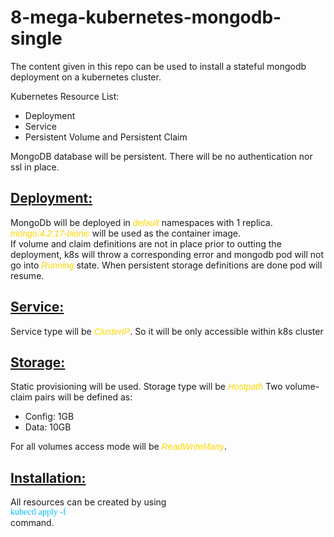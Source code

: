 <h1> 8-mega-kubernetes-mongodb-single </h1>

The content given in this repo can be used to install a stateful mongodb deployment on a kubernetes cluster.

Kubernetes Resource List:

<ul>
    <li>Deployment</li>
    <li>Service</li>
    <li>Persistent Volume and Persistent Claim</li>
</ul>

MongoDB database will be persistent. There will be no authentication nor ssl in place.

<h2><u>Deployment:</u></h2>
<p>MongoDb will be deployed in <i><font face="Arial" color="#FFD700">default</font></i> namespaces with 1 replica. <i><font face="Arial" color="#FFD700">mongo:4.2.17-bionic</font></i> will be used as the container image.<br>
If volume and claim definitions are not in place prior to outting the deployment, k8s will throw a corresponding error and mongodb pod will not go into <i><font face="Arial" color="#FFD700">Running</font></i> state. When persistent storage definitions are done pod will resume.</p>

<h2><u>Service:</u></h2>
<p>Service type will be <i><font face="Arial" color="#FFD700">ClusterIP</font></i>. So it will be only accessible within k8s cluster</p>

<h2><u>Storage:</u></h2>
<p>Static provisioning will be used. Storage type will be <i><font face="Arial" color="#FFD700">Hostpath</font></i> Two volume-claim pairs will be defined as:
<ul>
    <li>Config: 1GB</li>
    <li>Data: 10GB</li>
</ul>
For all volumes access mode will be <i><font face="Arial" color="#FFD700">ReadWriteMany</font></i>.
</p>

<h2><u>Installation:</u></h2>
<p>All resources can be created by using <br><font face="Consolas" color="#00BFFF">kubectl apply -f <filename></font><br> command.</p>